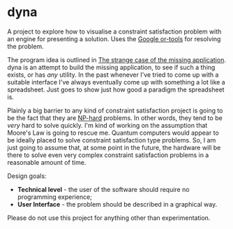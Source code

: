# dyna
A project to explore how to visualise a constraint satisfaction problem with an engine for presenting a solution. Uses the [Google or-tools](https://developers.google.com/optimization/) for resolving the problem.

The program idea is outlined in [The strange case of the missing application](http://techteapot.com/strange-case-of-the-missing-application/). dyna is an attempt to build the missing application, to see if such a thing exists, or has *any* utility. In the past whenever I've tried to come up with a suitable interface I've always eventually come up with something a lot like a spreadsheet. Just goes to show just how good a paradigm the spreadsheet is.

Plainly a big barrier to any kind of constraint satisfaction project is going to be the fact that they are [NP-hard](http://en.wikipedia.org/wiki/NP-hard) problems. In other words, they tend to be *very* hard to solve quickly. I'm kind of working on the assumption that Moore's Law is going to rescue me. Quantum computers would appear to be ideally placed to solve constraint satisfaction type problems. So, I am just going to assume that, at some point in the future, the hardware will be there to solve even very complex constraint satisfaction problems in a reasonable amount of time.

Design goals:
* **Technical level** - the user of the software should require no programming experience;
* **User Interface** - the problem should be described in a graphical way.

Please do not use this project for anything other than experimentation.
